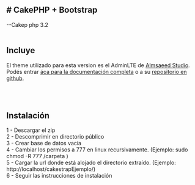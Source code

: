<h2># CakePHP + Bootstrap</h2>
--Cakep php 3.2
<br /><br />

<h2>Incluye</h2>

El theme utilizado para esta version es el AdminLTE de <a href="https://almsaeedstudio.com/" target="_blank">Almsaeed Studio</a>. Podés entrar <a href="https://almsaeedstudio.com/themes/AdminLTE/documentation/index.html" target="_blank">áca para la documentación completa</a> o a su <a href="https://github.com/almasaeed2010/AdminLTE" target="_blank">repositorio en github</a>.

<br /><br />

<h2>Instalación</h2>

1 - Descargar el zip
<br />
2 - Descomprimir en directorio público
<br />
3 - Crear base de datos vacía
<br />
4 - Cambiar los permisos a 777 en linux recursivamente. (Ejemplo:  sudo chmod -R 777 /carpeta )
<br />
5 - Cargar la url donde está alojado el directorio extraído.  (Ejemplo:  http://localhost/cakestrapEjemplo/)
<br />
6 - Seguir las instrucciones de instalación

<br /><br />




